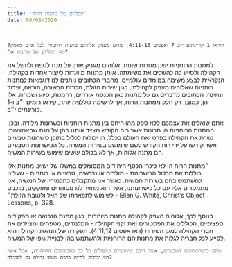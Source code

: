 ```yaml
---
title: 'תכליתן של מתנות הרוח'
date: 04/08/2020

---
```


`קיראו 1 קורינתים י״ב 7 ואפסים 4:11-16. מדוע מעניק אלוהים מתנות רוחניות לכל אדם מאמין? מה תכליתן של מתנות אלו?`

למתנות הרוחניות ישנן מטרות שונות. אלוהים מעניק אותן על מנת לטפח ולחשל את הקהילה ולסייע לה להשלים את משימתה. אותן מתנות מיועדות לייצור אחדות בקהילה, הנקראית לבצע משימה במימדים עולמיים. מחברי הכתובים נותנים לנו דוגמאות למתנות רוחניות שאלוהים מעניק לקהילתו, כגון שירות הזולת, הכרזת הבשורה, הוראה, עידוד ונתינה. הכתובים מדברים גם על מתנות כגון הכנסת אורחים, רחמנות, סיוע ושמחה. אלו הן, כמובן, רק חלק ממתנות הרוח, אך לרשימה כוללנית יותר, קיראו רומים י״ב ו-1 קורינתים י״ב.

אתם שואלים את עצמכם ללא ספק מהו היחס בין מתנות רוחניות וכשרונות מלידה. ובכן, המתנות הרוחניות הן תכונות אשר רוח הקודש מצייד אותנו בהן על מנת שבאמצעותן נשרת את הקהילה בפרט ואת העולם בכלל. הן יכולות לכלול בתוכן כישרונות טבעיים אשר קודשו על ידי רוח הקודש לשם שימושם בשירות המשיח. כל הכישרונות הטבעיים הם מתנה אלוהית, אך לא בכולם עושים שימוש בשירות המשיח.

״מתנות הרוח הן לא כיכרי הכסף היחידים המסומלים במשלו של ישוע. מתנות אלו כוללות את מכלול הכישרונות - מולדים או נרכשים, טבעיים או רוחניים - שעלינו להשתמש בהם בשירות המשיח. כאשר אנו מתקבלים כתלמידיו של המשיח, אנו מתמסרים אליו עם כל כישרונותנו, אשר הוא מחזיר לנו מטוהרים ומזוקקים, מוכנים לשימוש לתפארתו של האל ולטובת הזולת״ - Ellen G. White, Christ’s Object Lessons, p. 328.

בנוסף לכך, אלוהים העניק לקהילה מתנות מיוחדות, כגון מתנת הנבואה או תפקידים ספציפיים, הכוללים את הפסטורים ואת זקני הקהילה - המלמדים, מטפחים ומציידים את חברי הקהילה למען השירות (ראו אפסים 4:11,12). תפקידה של הנהגת הקהילה היא לסייע לכל חבריה לגלות את מתנותיהם הרוחניות ולהשתמש בהן לבניית גופו של המשיח.

`מהם כישרונותיכם הטבעיים, אשר הינם שימושיים ומועילים כל כך בסביבתכם החילונית, אבל אשר היו יכולים להיות ברכה מאוד גדולה גם לקהילה?`